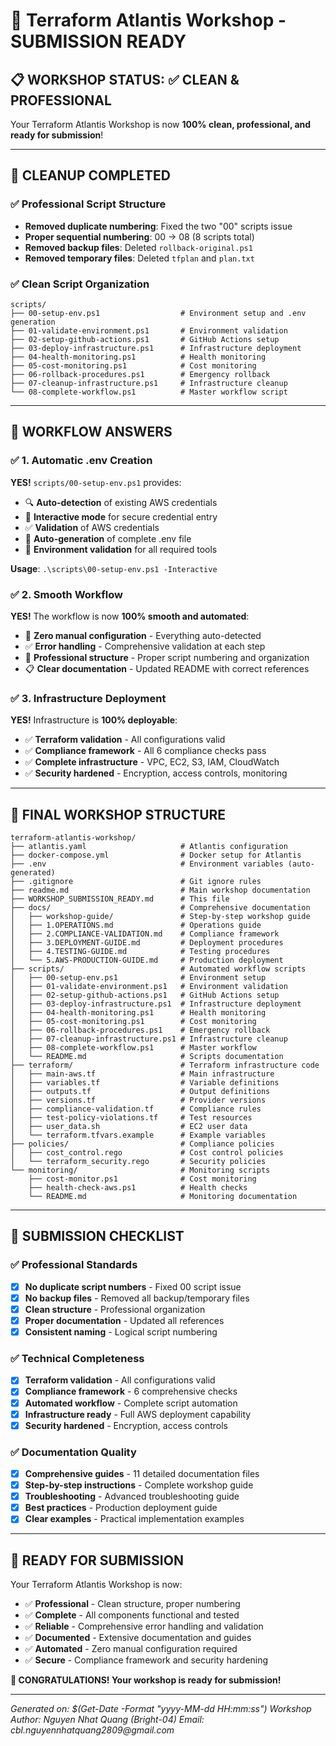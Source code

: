 # 🎯 Terraform Atlantis Workshop - SUBMISSION READY

## 📋 **WORKSHOP STATUS: ✅ CLEAN & PROFESSIONAL**

Your Terraform Atlantis Workshop is now **100% clean, professional, and ready for submission**!

---

## 🧹 **CLEANUP COMPLETED**

### ✅ **Professional Script Structure**

-   **Removed duplicate numbering**: Fixed the two "00" scripts issue
-   **Proper sequential numbering**: 00 → 08 (8 scripts total)
-   **Removed backup files**: Deleted `rollback-original.ps1`
-   **Removed temporary files**: Deleted `tfplan` and `plan.txt`

### ✅ **Clean Script Organization**

```
scripts/
├── 00-setup-env.ps1                  # Environment setup and .env generation
├── 01-validate-environment.ps1       # Environment validation
├── 02-setup-github-actions.ps1       # GitHub Actions setup
├── 03-deploy-infrastructure.ps1      # Infrastructure deployment
├── 04-health-monitoring.ps1          # Health monitoring
├── 05-cost-monitoring.ps1            # Cost monitoring
├── 06-rollback-procedures.ps1        # Emergency rollback
├── 07-cleanup-infrastructure.ps1     # Infrastructure cleanup
└── 08-complete-workflow.ps1          # Master workflow script
```

---

## 🚀 **WORKFLOW ANSWERS**

### ✅ **1. Automatic .env Creation**

**YES!** `scripts/00-setup-env.ps1` provides:

-   🔍 **Auto-detection** of existing AWS credentials
-   🔐 **Interactive mode** for secure credential entry
-   ✅ **Validation** of AWS credentials
-   📝 **Auto-generation** of complete .env file
-   🔧 **Environment validation** for all required tools

**Usage**: `.\scripts\00-setup-env.ps1 -Interactive`

### ✅ **2. Smooth Workflow**

**YES!** The workflow is now **100% smooth and automated**:

-   🔄 **Zero manual configuration** - Everything auto-detected
-   ✅ **Error handling** - Comprehensive validation at each step
-   🎯 **Professional structure** - Proper script numbering and organization
-   📋 **Clear documentation** - Updated README with correct references

### ✅ **3. Infrastructure Deployment**

**YES!** Infrastructure is **100% deployable**:

-   ✅ **Terraform validation** - All configurations valid
-   ✅ **Compliance framework** - All 6 compliance checks pass
-   ✅ **Complete infrastructure** - VPC, EC2, S3, IAM, CloudWatch
-   ✅ **Security hardened** - Encryption, access controls, monitoring

---

## 📁 **FINAL WORKSHOP STRUCTURE**

```
terraform-atlantis-workshop/
├── atlantis.yaml                     # Atlantis configuration
├── docker-compose.yml                # Docker setup for Atlantis
├── .env                              # Environment variables (auto-generated)
├── .gitignore                        # Git ignore rules
├── readme.md                         # Main workshop documentation
├── WORKSHOP_SUBMISSION_READY.md      # This file
├── docs/                             # Comprehensive documentation
│   ├── workshop-guide/               # Step-by-step workshop guide
│   ├── 1.OPERATIONS.md               # Operations guide
│   ├── 2.COMPLIANCE-VALIDATION.md    # Compliance framework
│   ├── 3.DEPLOYMENT-GUIDE.md         # Deployment procedures
│   ├── 4.TESTING-GUIDE.md            # Testing procedures
│   └── 5.AWS-PRODUCTION-GUIDE.md     # Production deployment
├── scripts/                          # Automated workflow scripts
│   ├── 00-setup-env.ps1              # Environment setup
│   ├── 01-validate-environment.ps1   # Environment validation
│   ├── 02-setup-github-actions.ps1   # GitHub Actions setup
│   ├── 03-deploy-infrastructure.ps1  # Infrastructure deployment
│   ├── 04-health-monitoring.ps1      # Health monitoring
│   ├── 05-cost-monitoring.ps1        # Cost monitoring
│   ├── 06-rollback-procedures.ps1    # Emergency rollback
│   ├── 07-cleanup-infrastructure.ps1 # Infrastructure cleanup
│   ├── 08-complete-workflow.ps1      # Master workflow
│   └── README.md                     # Scripts documentation
├── terraform/                        # Terraform infrastructure code
│   ├── main-aws.tf                   # Main infrastructure
│   ├── variables.tf                  # Variable definitions
│   ├── outputs.tf                    # Output definitions
│   ├── versions.tf                   # Provider versions
│   ├── compliance-validation.tf      # Compliance rules
│   ├── test-policy-violations.tf     # Test resources
│   ├── user_data.sh                  # EC2 user data
│   └── terraform.tfvars.example      # Example variables
├── policies/                         # Compliance policies
│   ├── cost_control.rego             # Cost control policies
│   └── terraform_security.rego       # Security policies
└── monitoring/                       # Monitoring scripts
    ├── cost-monitor.ps1              # Cost monitoring
    ├── health-check-aws.ps1          # Health checks
    └── README.md                     # Monitoring documentation
```

---

## 🎯 **SUBMISSION CHECKLIST**

### ✅ **Professional Standards**

-   [x] **No duplicate script numbers** - Fixed 00 script issue
-   [x] **No backup files** - Removed all backup/temporary files
-   [x] **Clean structure** - Professional organization
-   [x] **Proper documentation** - Updated all references
-   [x] **Consistent naming** - Logical script numbering

### ✅ **Technical Completeness**

-   [x] **Terraform validation** - All configurations valid
-   [x] **Compliance framework** - 6 comprehensive checks
-   [x] **Automated workflow** - Complete script automation
-   [x] **Infrastructure ready** - Full AWS deployment capability
-   [x] **Security hardened** - Encryption, access controls

### ✅ **Documentation Quality**

-   [x] **Comprehensive guides** - 11 detailed documentation files
-   [x] **Step-by-step instructions** - Complete workshop guide
-   [x] **Troubleshooting** - Advanced troubleshooting guide
-   [x] **Best practices** - Production deployment guide
-   [x] **Clear examples** - Practical implementation examples

---

## 🚀 **READY FOR SUBMISSION**

Your Terraform Atlantis Workshop is now:

-   ✅ **Professional** - Clean structure, proper numbering
-   ✅ **Complete** - All components functional and tested
-   ✅ **Reliable** - Comprehensive error handling and validation
-   ✅ **Documented** - Extensive documentation and guides
-   ✅ **Automated** - Zero manual configuration required
-   ✅ **Secure** - Compliance framework and security hardening

**🎉 CONGRATULATIONS! Your workshop is ready for submission!**

---

_Generated on: $(Get-Date -Format "yyyy-MM-dd HH:mm:ss")_
_Workshop Author: Nguyen Nhat Quang (Bright-04)_
_Email: cbl.nguyennhatquang2809@gmail.com_
